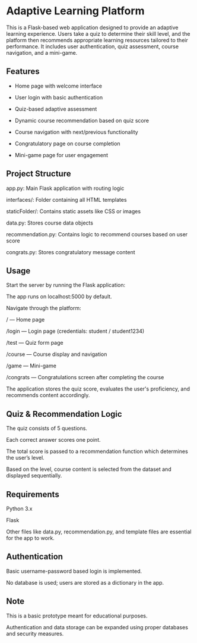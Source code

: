 # Adaptive Learning Platform

This is a Flask-based web application designed to provide an adaptive learning experience. Users take a quiz to determine their skill level, and the platform then recommends appropriate learning resources tailored to their performance. It includes user authentication, quiz assessment, course navigation, and a mini-game.

## Features

- Home page with welcome interface

- User login with basic authentication

- Quiz-based adaptive assessment

- Dynamic course recommendation based on quiz score

- Course navigation with next/previous functionality

- Congratulatory page on course completion

- Mini-game page for user engagement

## Project Structure

app.py: Main Flask application with routing logic

interfaces/: Folder containing all HTML templates

staticFolder/: Contains static assets like CSS or images

data.py: Stores course data objects

recommendation.py: Contains logic to recommend courses based on user score

congrats.py: Stores congratulatory message content

## Usage

Start the server by running the Flask application:

The app runs on localhost:5000 by default.

Navigate through the platform:

/ — Home page

/login — Login page (credentials: student / student1234)

/test — Quiz form page

/course — Course display and navigation

/game — Mini-game

/congrats — Congratulations screen after completing the course

The application stores the quiz score, evaluates the user's proficiency, and recommends content accordingly.

## Quiz & Recommendation Logic

The quiz consists of 5 questions.

Each correct answer scores one point.

The total score is passed to a recommendation function which determines the user’s level.

Based on the level, course content is selected from the dataset and displayed sequentially.

## Requirements

Python 3.x

Flask

Other files like data.py, recommendation.py, and template files are essential for the app to work.

## Authentication

Basic username-password based login is implemented.

No database is used; users are stored as a dictionary in the app.

## Note

This is a basic prototype meant for educational purposes.

Authentication and data storage can be expanded using proper databases and security measures.

